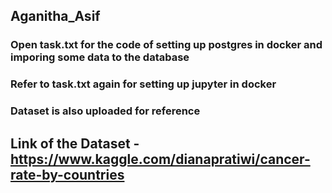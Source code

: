 ## Aganitha_Asif

### Open task.txt for the code of setting up postgres in docker and imporing some data to the database
### Refer to task.txt again for setting up jupyter in docker
### Dataset is also uploaded for reference

## Link of the Dataset -  https://www.kaggle.com/dianapratiwi/cancer-rate-by-countries
